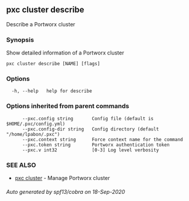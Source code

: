 ## pxc cluster describe

Describe a Portworx cluster

### Synopsis

Show detailed information of a Portworx cluster

```
pxc cluster describe [NAME] [flags]
```

### Options

```
  -h, --help   help for describe
```

### Options inherited from parent commands

```
      --pxc.config string       Config file (default is $HOME/.pxc/config.yml)
      --pxc.config-dir string   Config directory (default "/home/lpabon/.pxc")
      --pxc.context string      Force context name for the command
      --pxc.token string        Portworx authentication token
      --pxc.v int32             [0-3] Log level verbosity
```

### SEE ALSO

* [pxc cluster](pxc_cluster.md)	 - Manage Portworx cluster

###### Auto generated by spf13/cobra on 18-Sep-2020
